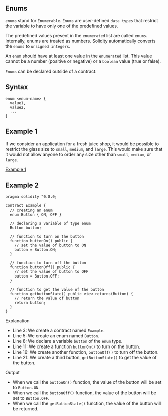 ## Enums

`enums` stand for `Enumerable`. `Enums` are user-defined `data types` that restrict the variable to have only one of the predefined values.

The predefined values present in the `enumerated` list are called `enums`. Internally, enums are treated as numbers. Solidity automatically converts the `enums` to `unsigned integers`.

An `enum` should have at least one value in the `enumerated` list. This value cannot be a number (positive or negative) or a `boolean` value (true or false).

`Enums` can be declared outside of a contract.


## Syntax

```solidity
enum <enum-name> {
  value1,
  value2,
  ...
}
```

## Example 1

If we consider an application for a fresh juice shop, it would be possible to restrict the glass size to `small`, `medium`, and `large`. This would make sure that it would not allow anyone to order any size other than `small`, `medium`, or `large`.

[Example 1](https://github.com/0xYujan/Solidity/blob/a753319a149c1fe459215c89bf7700662238d4a2/Enums/Example1.sol)

## Example 2

```solidity
pragma solidity ^0.8.0;

contract Example {
  // creating an enum
  enum Button { ON, OFF }

  // declaring a variable of type enum
  Button button;

  // function to turn on the button
  function buttonOn() public {
    // set the value of button to ON
    button = Button.ON;
  }

  // function to turn off the button
  function buttonOff() public {
    // set the value of button to OFF
    button = Button.OFF;
  }

  // function to get the value of the button
  function getbuttonState() public view returns(Button) {
    // return the value of button
    return button;
  }
}
```

Explanation
- Line 3: We create a contract named `Example`.
- Line 5: We create an enum named `Button`.
- Line 8: We declare a variable `button` of the `enum` type.
- Line 11: We create a function `buttonOn()` to turn on the button.
- Line 16: We create another function, `buttonOff()` to turn off the button.
- Line 21: We create a third button, `getButtonState()` to get the value of the button.


Output
- When we call the `buttonOn()` function, the value of the button will be set to `Button.ON`.
- When we call the `buttonOff()` function, the value of the button will be set to `Button.OFF`.
- When we call the `getButtonState()` function, the value of the button will be returned.


